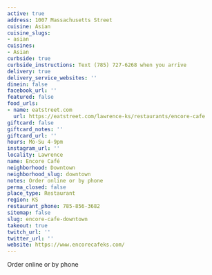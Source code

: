 ```yaml
---
active: true
address: 1007 Massachusetts Street
cuisine: Asian
cuisine_slugs:
- asian
cuisines:
- Asian
curbside: true
curbside_instructions: Text (785) 727-6268 when you arrive
delivery: true
delivery_service_websites: ''
dinein: false
facebook_url: ''
featured: false
food_urls:
- name: eatstreet.com
  url: https://eatstreet.com/lawrence-ks/restaurants/encore-cafe
giftcard: false
giftcard_notes: ''
giftcard_url: ''
hours: Mo-Su 4-9pm
instagram_url: ''
locality: Lawrence
name: Encore Café
neighborhood: Downtown
neighborhood_slug: downtown
notes: Order online or by phone
perma_closed: false
place_type: Restaurant
region: KS
restaurant_phone: 785-856-3682
sitemap: false
slug: encore-cafe-downtown
takeout: true
twitch_url: ''
twitter_url: ''
website: https://www.encorecafeks.com/
---
```


Order online or by phone